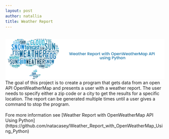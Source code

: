 ```yaml
---
layout: post
author: natallia
title: Weather Report 
---
```

<br>
<img src ="images/weathertrans.png"><br>  
The goal of this project is to create a program that gets data from an open API OpenWeatherMap and presents a user with a weather report. The user needs to specify either a zip code or a city to get the results for a specific location. The report can be generated multiple times until a user gives a command to stop the program.<br>
<br>
Fore more information see [Weather Report with OpenWeatherMap API Using Python](https://github.com/natacasey/Weather_Report_with_OpenWeatherMap_Using_Python)
<br>

